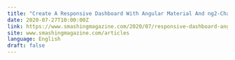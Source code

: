 ```yaml
---
title: "Create A Responsive Dashboard With Angular Material And ng2-Charts"
date: 2020-07-27T10:00:00Z
link: https://www.smashingmagazine.com/2020/07/responsive-dashboard-angular-material-ng2-charts-schematics/?utm_medium=RSS&utm_source=news.12bit.vn
site: www.smashingmagazine.com/articles
language: English
draft: false
---
```

